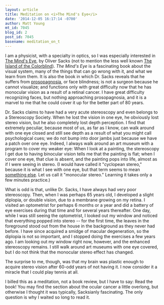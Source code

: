 ```yaml
---
layout: article
title: Meditation on <i>The Mind's Eye</i>
date: '2014-12-05 16:17:14 -0700'
author: Matt Young
mt_id: 7045
blog_id: 2
post_id: 7045
basename: meditation_on_t
---
```

I am a physicist, with a specialty in optics, so I was especially interested in [The Mind's Eye](http://www.amazon.com/Minds-Eye-Oliver-Sacks/dp/033050889X), by Oliver Sacks (not to mention the less well known [The Island of the Colorblind](http://www.amazon.com/Island-Colorblind-Oliver-Sacks/dp/0375700730)). _The Mind's Eye_ is a fascinating book about the visual system, many of the things that can go wrong with it, and what we learn from them. It is also the book in which Dr. Sacks reveals that he suffers from [prosopagnosia](en.wikipedia.org/wiki/Prosopagnosia), or face blindness; is not a surgeon because he cannot visualize; and functions only with great difficulty now that he has monocular vision as a result of a retinal cancer. I have great difficulty recognizing faces, but nothing approaching prosopagnosia, and it is a marvel to me that he could cover it up for the better part of 80 years.

Dr. Sacks claims to have had a very acute stereoscopy and even belongs to a Stereoscopy Society. When he lost the vision in one eye, he obviously lost stereo vision, but he also completely lost depth perception. I find that extremely peculiar, because most of us, as far as I know, can walk around with one eye closed and still see depth as a result of what you might call psychological cues; we do not bump into door jambs just because we have a patch over one eye. Indeed, I always walk around an art museum with a program to cover my weaker eye: When I look at a painting, the stereoscopy I get due to having binocular vision tells me that the painting is flat; when I cover one eye, that clue is absent, and the painting pops into life, almost as if I were seeing in stereo. (I would have called it "cyclopean stereo," because it is what I see with one eye, but that term seems to mean [something else](http://en.wikipedia.org/wiki/Cyclopean_image). Let us call it "monocular stereo." Learning it takes only a few minutes practice.)

What is odd is that, unlike Dr. Sacks, I have always had very poor stereoscopy. Then, when I was perhaps 65 years old, I developed a slight diplopia, or double vision, due to a membrane growing on my retina. I visited an optometrist for perhaps 6 months or a year and did a battery of eye exercises during that time and for several years thereafter. One day, while I was still seeing the optometrist, I looked out my window and noticed that everything popped into stereo -- for the first time, the leaves in the foreground stood out from the house in the background as they never had before. I have since acquired a smidge of macular degeneration, so the diplopia is not so important, and I stopped doing the exercises a few years ago. I am looking out my window right now, however, and the enhanced stereoscopy remains. I still walk around art museums with one eye covered, but I do not think that the monocular stereo effect has changed.

The surprise to me, though, was that my brain was plastic enough to acquire stereo vision after 60-odd years of not having it. I now consider it a miracle that I could play tennis at all.

I billed this as a meditation, not a book review, but I have to say: Read the book! You may find the section about the ocular cancer a little overlong, but otherwise I thought it was typically, Sacksianly fascinating. The only question is why I waited so long to read it.
